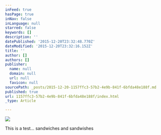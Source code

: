 ```yaml
---
inFeed: true
hasPage: true
inNav: false
inLanguage: null
starred: false
keywords: []
description: ''
datePublished: '2015-12-20T23:32:48.770Z'
dateModified: '2015-12-20T23:32:16.152Z'
title: ''
author: []
authors: []
publisher:
  name: null
  domain: null
  url: null
  favicon: null
sourcePath: _posts/2015-12-20-1157ffc3-57b2-4e9b-841f-6bfda48e188f.md
published: true
url: 1157ffc3-57b2-4e9b-841f-6bfda48e188f/index.html
_type: Article

---
```

![](https://the-grid-user-content.s3-us-west-2.amazonaws.com/b5db3de6-ff37-477b-816f-c70fdd74aba7.png)

This is a test... sandwiches and sandwishes